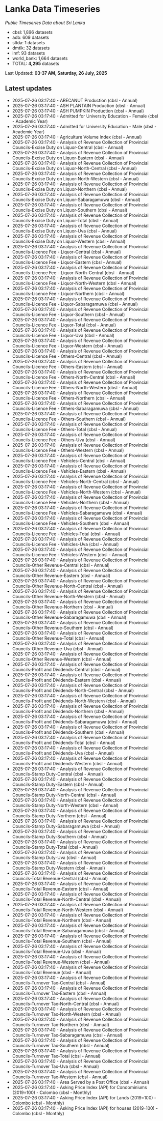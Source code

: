# Lanka Data Timeseries
*Public Timeseries Data about Sri Lanka*

* cbsl: 1,896 datasets
* adb: 609 datasets
* sltda: 1 datasets
* dmtlk: 32 datasets
* imf: 93 datasets
* world_bank: 1,664 datasets
* TOTAL: **4,295** datasets

Last Updated: **03:37 AM, Saturday, 26 July, 2025**

## Latest updates

* 2025-07-26 03:17:40 - ARECANUT Production (cbsl - Annual)
* 2025-07-26 03:17:40 - ASH PLANTAIN Production (cbsl - Annual)
* 2025-07-26 03:17:40 - ASH PUMPKIN Production (cbsl - Annual)
* 2025-07-26 03:17:40 - Admitted for University Education - Female (cbsl - Academic Year)
* 2025-07-26 03:17:40 - Admitted for University Education - Male (cbsl - Academic Year)
* 2025-07-26 03:17:40 - Agriculture Volume Index (cbsl - Annual)
* 2025-07-26 03:17:40 - Analysis of Revenue Collection of Provincial Councils-Excise Duty on Liquor-Central (cbsl - Annual)
* 2025-07-26 03:17:40 - Analysis of Revenue Collection of Provincial Councils-Excise Duty on Liquor-Eastern (cbsl - Annual)
* 2025-07-26 03:17:40 - Analysis of Revenue Collection of Provincial Councils-Excise Duty on Liquor-North-Central (cbsl - Annual)
* 2025-07-26 03:17:40 - Analysis of Revenue Collection of Provincial Councils-Excise Duty on Liquor-North-Western (cbsl - Annual)
* 2025-07-26 03:17:40 - Analysis of Revenue Collection of Provincial Councils-Excise Duty on Liquor-Northern (cbsl - Annual)
* 2025-07-26 03:17:40 - Analysis of Revenue Collection of Provincial Councils-Excise Duty on Liquor-Sabaragamuwa (cbsl - Annual)
* 2025-07-26 03:17:40 - Analysis of Revenue Collection of Provincial Councils-Excise Duty on Liquor-Southern (cbsl - Annual)
* 2025-07-26 03:17:40 - Analysis of Revenue Collection of Provincial Councils-Excise Duty on Liquor-Total (cbsl - Annual)
* 2025-07-26 03:17:40 - Analysis of Revenue Collection of Provincial Councils-Excise Duty on Liquor-Uva (cbsl - Annual)
* 2025-07-26 03:17:40 - Analysis of Revenue Collection of Provincial Councils-Excise Duty on Liquor-Western (cbsl - Annual)
* 2025-07-26 03:17:40 - Analysis of Revenue Collection of Provincial Councils-Licence Fee - Liquor-Central (cbsl - Annual)
* 2025-07-26 03:17:40 - Analysis of Revenue Collection of Provincial Councils-Licence Fee - Liquor-Eastern (cbsl - Annual)
* 2025-07-26 03:17:40 - Analysis of Revenue Collection of Provincial Councils-Licence Fee - Liquor-North-Central (cbsl - Annual)
* 2025-07-26 03:17:40 - Analysis of Revenue Collection of Provincial Councils-Licence Fee - Liquor-North-Western (cbsl - Annual)
* 2025-07-26 03:17:40 - Analysis of Revenue Collection of Provincial Councils-Licence Fee - Liquor-Northern (cbsl - Annual)
* 2025-07-26 03:17:40 - Analysis of Revenue Collection of Provincial Councils-Licence Fee - Liquor-Sabaragamuwa (cbsl - Annual)
* 2025-07-26 03:17:40 - Analysis of Revenue Collection of Provincial Councils-Licence Fee - Liquor-Southern (cbsl - Annual)
* 2025-07-26 03:17:40 - Analysis of Revenue Collection of Provincial Councils-Licence Fee - Liquor-Total (cbsl - Annual)
* 2025-07-26 03:17:40 - Analysis of Revenue Collection of Provincial Councils-Licence Fee - Liquor-Uva (cbsl - Annual)
* 2025-07-26 03:17:40 - Analysis of Revenue Collection of Provincial Councils-Licence Fee - Liquor-Western (cbsl - Annual)
* 2025-07-26 03:17:40 - Analysis of Revenue Collection of Provincial Councils-Licence Fee - Others-Central (cbsl - Annual)
* 2025-07-26 03:17:40 - Analysis of Revenue Collection of Provincial Councils-Licence Fee - Others-Eastern (cbsl - Annual)
* 2025-07-26 03:17:40 - Analysis of Revenue Collection of Provincial Councils-Licence Fee - Others-North-Central (cbsl - Annual)
* 2025-07-26 03:17:40 - Analysis of Revenue Collection of Provincial Councils-Licence Fee - Others-North-Western (cbsl - Annual)
* 2025-07-26 03:17:40 - Analysis of Revenue Collection of Provincial Councils-Licence Fee - Others-Northern (cbsl - Annual)
* 2025-07-26 03:17:40 - Analysis of Revenue Collection of Provincial Councils-Licence Fee - Others-Sabaragamuwa (cbsl - Annual)
* 2025-07-26 03:17:40 - Analysis of Revenue Collection of Provincial Councils-Licence Fee - Others-Southern (cbsl - Annual)
* 2025-07-26 03:17:40 - Analysis of Revenue Collection of Provincial Councils-Licence Fee - Others-Total (cbsl - Annual)
* 2025-07-26 03:17:40 - Analysis of Revenue Collection of Provincial Councils-Licence Fee - Others-Uva (cbsl - Annual)
* 2025-07-26 03:17:40 - Analysis of Revenue Collection of Provincial Councils-Licence Fee - Others-Western (cbsl - Annual)
* 2025-07-26 03:17:40 - Analysis of Revenue Collection of Provincial Councils-Licence Fee - Vehicles-Central (cbsl - Annual)
* 2025-07-26 03:17:40 - Analysis of Revenue Collection of Provincial Councils-Licence Fee - Vehicles-Eastern (cbsl - Annual)
* 2025-07-26 03:17:40 - Analysis of Revenue Collection of Provincial Councils-Licence Fee - Vehicles-North-Central (cbsl - Annual)
* 2025-07-26 03:17:40 - Analysis of Revenue Collection of Provincial Councils-Licence Fee - Vehicles-North-Western (cbsl - Annual)
* 2025-07-26 03:17:40 - Analysis of Revenue Collection of Provincial Councils-Licence Fee - Vehicles-Northern (cbsl - Annual)
* 2025-07-26 03:17:40 - Analysis of Revenue Collection of Provincial Councils-Licence Fee - Vehicles-Sabaragamuwa (cbsl - Annual)
* 2025-07-26 03:17:40 - Analysis of Revenue Collection of Provincial Councils-Licence Fee - Vehicles-Southern (cbsl - Annual)
* 2025-07-26 03:17:40 - Analysis of Revenue Collection of Provincial Councils-Licence Fee - Vehicles-Total (cbsl - Annual)
* 2025-07-26 03:17:40 - Analysis of Revenue Collection of Provincial Councils-Licence Fee - Vehicles-Uva (cbsl - Annual)
* 2025-07-26 03:17:40 - Analysis of Revenue Collection of Provincial Councils-Licence Fee - Vehicles-Western (cbsl - Annual)
* 2025-07-26 03:17:40 - Analysis of Revenue Collection of Provincial Councils-Other Revenue-Central (cbsl - Annual)
* 2025-07-26 03:17:40 - Analysis of Revenue Collection of Provincial Councils-Other Revenue-Eastern (cbsl - Annual)
* 2025-07-26 03:17:40 - Analysis of Revenue Collection of Provincial Councils-Other Revenue-North-Central (cbsl - Annual)
* 2025-07-26 03:17:40 - Analysis of Revenue Collection of Provincial Councils-Other Revenue-North-Western (cbsl - Annual)
* 2025-07-26 03:17:40 - Analysis of Revenue Collection of Provincial Councils-Other Revenue-Northern (cbsl - Annual)
* 2025-07-26 03:17:40 - Analysis of Revenue Collection of Provincial Councils-Other Revenue-Sabaragamuwa (cbsl - Annual)
* 2025-07-26 03:17:40 - Analysis of Revenue Collection of Provincial Councils-Other Revenue-Southern (cbsl - Annual)
* 2025-07-26 03:17:40 - Analysis of Revenue Collection of Provincial Councils-Other Revenue-Total (cbsl - Annual)
* 2025-07-26 03:17:40 - Analysis of Revenue Collection of Provincial Councils-Other Revenue-Uva (cbsl - Annual)
* 2025-07-26 03:17:40 - Analysis of Revenue Collection of Provincial Councils-Other Revenue-Western (cbsl - Annual)
* 2025-07-26 03:17:40 - Analysis of Revenue Collection of Provincial Councils-Profit and Dividends-Central (cbsl - Annual)
* 2025-07-26 03:17:40 - Analysis of Revenue Collection of Provincial Councils-Profit and Dividends-Eastern (cbsl - Annual)
* 2025-07-26 03:17:40 - Analysis of Revenue Collection of Provincial Councils-Profit and Dividends-North-Central (cbsl - Annual)
* 2025-07-26 03:17:40 - Analysis of Revenue Collection of Provincial Councils-Profit and Dividends-North-Western (cbsl - Annual)
* 2025-07-26 03:17:40 - Analysis of Revenue Collection of Provincial Councils-Profit and Dividends-Northern (cbsl - Annual)
* 2025-07-26 03:17:40 - Analysis of Revenue Collection of Provincial Councils-Profit and Dividends-Sabaragamuwa (cbsl - Annual)
* 2025-07-26 03:17:40 - Analysis of Revenue Collection of Provincial Councils-Profit and Dividends-Southern (cbsl - Annual)
* 2025-07-26 03:17:40 - Analysis of Revenue Collection of Provincial Councils-Profit and Dividends-Total (cbsl - Annual)
* 2025-07-26 03:17:40 - Analysis of Revenue Collection of Provincial Councils-Profit and Dividends-Uva (cbsl - Annual)
* 2025-07-26 03:17:40 - Analysis of Revenue Collection of Provincial Councils-Profit and Dividends-Western (cbsl - Annual)
* 2025-07-26 03:17:40 - Analysis of Revenue Collection of Provincial Councils-Stamp Duty-Central (cbsl - Annual)
* 2025-07-26 03:17:40 - Analysis of Revenue Collection of Provincial Councils-Stamp Duty-Eastern (cbsl - Annual)
* 2025-07-26 03:17:40 - Analysis of Revenue Collection of Provincial Councils-Stamp Duty-North-Central (cbsl - Annual)
* 2025-07-26 03:17:40 - Analysis of Revenue Collection of Provincial Councils-Stamp Duty-North-Western (cbsl - Annual)
* 2025-07-26 03:17:40 - Analysis of Revenue Collection of Provincial Councils-Stamp Duty-Northern (cbsl - Annual)
* 2025-07-26 03:17:40 - Analysis of Revenue Collection of Provincial Councils-Stamp Duty-Sabaragamuwa (cbsl - Annual)
* 2025-07-26 03:17:40 - Analysis of Revenue Collection of Provincial Councils-Stamp Duty-Southern (cbsl - Annual)
* 2025-07-26 03:17:40 - Analysis of Revenue Collection of Provincial Councils-Stamp Duty-Total (cbsl - Annual)
* 2025-07-26 03:17:40 - Analysis of Revenue Collection of Provincial Councils-Stamp Duty-Uva (cbsl - Annual)
* 2025-07-26 03:17:40 - Analysis of Revenue Collection of Provincial Councils-Stamp Duty-Western (cbsl - Annual)
* 2025-07-26 03:17:40 - Analysis of Revenue Collection of Provincial Councils-Total Revenue-Central (cbsl - Annual)
* 2025-07-26 03:17:40 - Analysis of Revenue Collection of Provincial Councils-Total Revenue-Eastern (cbsl - Annual)
* 2025-07-26 03:17:40 - Analysis of Revenue Collection of Provincial Councils-Total Revenue-North-Central (cbsl - Annual)
* 2025-07-26 03:17:40 - Analysis of Revenue Collection of Provincial Councils-Total Revenue-North-Western (cbsl - Annual)
* 2025-07-26 03:17:40 - Analysis of Revenue Collection of Provincial Councils-Total Revenue-Northern (cbsl - Annual)
* 2025-07-26 03:17:40 - Analysis of Revenue Collection of Provincial Councils-Total Revenue-Sabaragamuwa (cbsl - Annual)
* 2025-07-26 03:17:40 - Analysis of Revenue Collection of Provincial Councils-Total Revenue-Southern (cbsl - Annual)
* 2025-07-26 03:17:40 - Analysis of Revenue Collection of Provincial Councils-Total Revenue-Uva (cbsl - Annual)
* 2025-07-26 03:17:40 - Analysis of Revenue Collection of Provincial Councils-Total Revenue-Western (cbsl - Annual)
* 2025-07-26 03:17:40 - Analysis of Revenue Collection of Provincial Councils-Total Revenue (cbsl - Annual)
* 2025-07-26 03:17:40 - Analysis of Revenue Collection of Provincial Councils-Turnover Tax-Central (cbsl - Annual)
* 2025-07-26 03:17:40 - Analysis of Revenue Collection of Provincial Councils-Turnover Tax-Eastern (cbsl - Annual)
* 2025-07-26 03:17:40 - Analysis of Revenue Collection of Provincial Councils-Turnover Tax-North-Central (cbsl - Annual)
* 2025-07-26 03:17:40 - Analysis of Revenue Collection of Provincial Councils-Turnover Tax-North-Western (cbsl - Annual)
* 2025-07-26 03:17:40 - Analysis of Revenue Collection of Provincial Councils-Turnover Tax-Northern (cbsl - Annual)
* 2025-07-26 03:17:40 - Analysis of Revenue Collection of Provincial Councils-Turnover Tax-Sabaragamuwa (cbsl - Annual)
* 2025-07-26 03:17:40 - Analysis of Revenue Collection of Provincial Councils-Turnover Tax-Southern (cbsl - Annual)
* 2025-07-26 03:17:40 - Analysis of Revenue Collection of Provincial Councils-Turnover Tax-Total (cbsl - Annual)
* 2025-07-26 03:17:40 - Analysis of Revenue Collection of Provincial Councils-Turnover Tax-Uva (cbsl - Annual)
* 2025-07-26 03:17:40 - Analysis of Revenue Collection of Provincial Councils-Turnover Tax-Western (cbsl - Annual)
* 2025-07-26 03:17:40 - Area Served by a Post Office (cbsl - Annual)
* 2025-07-26 03:17:40 - Asking Price Index (API) for Condominiums (2019=100) - Colombo (cbsl - Monthly)
* 2025-07-26 03:17:40 - Asking Price Index (API) for Lands (2019=100) - Colombo (cbsl - Monthly)
* 2025-07-26 03:17:40 - Asking Price Index (API) for houses (2019-100) - Colombo (cbsl - Monthly)